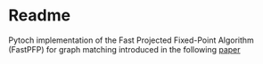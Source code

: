 # Readme

Pytoch implementation of the Fast Projected Fixed-Point Algorithm (FastPFP) for graph matching introduced 
in the following [paper](https://arxiv.org/pdf/1207.1114)


